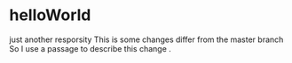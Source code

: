 # helloWorld
just another resporsity
This is some changes differ from the master branch 
So I use a passage to describe this change .
